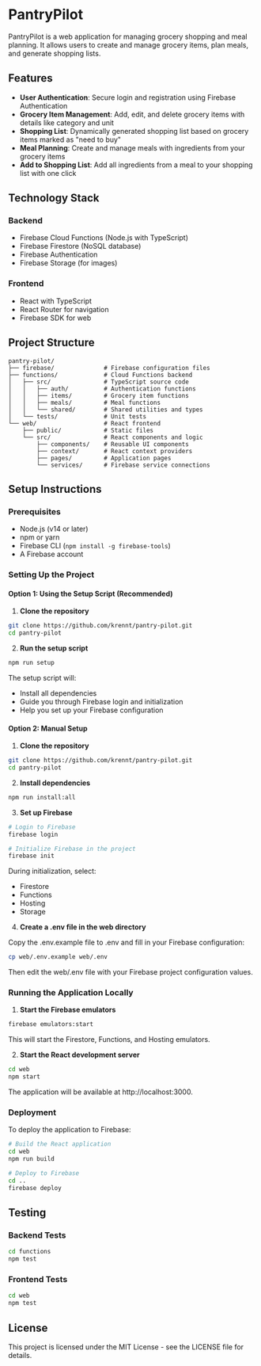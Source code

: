 # PantryPilot

PantryPilot is a web application for managing grocery shopping and meal planning. It allows users to create and manage grocery items, plan meals, and generate shopping lists.

## Features

- **User Authentication**: Secure login and registration using Firebase Authentication
- **Grocery Item Management**: Add, edit, and delete grocery items with details like category and unit
- **Shopping List**: Dynamically generated shopping list based on grocery items marked as "need to buy"
- **Meal Planning**: Create and manage meals with ingredients from your grocery items
- **Add to Shopping List**: Add all ingredients from a meal to your shopping list with one click

## Technology Stack

### Backend
- Firebase Cloud Functions (Node.js with TypeScript)
- Firebase Firestore (NoSQL database)
- Firebase Authentication
- Firebase Storage (for images)

### Frontend
- React with TypeScript
- React Router for navigation
- Firebase SDK for web

## Project Structure

```
pantry-pilot/
├── firebase/              # Firebase configuration files
├── functions/             # Cloud Functions backend
│   ├── src/               # TypeScript source code
│   │   ├── auth/          # Authentication functions
│   │   ├── items/         # Grocery item functions
│   │   ├── meals/         # Meal functions
│   │   └── shared/        # Shared utilities and types
│   └── tests/             # Unit tests
└── web/                   # React frontend
    ├── public/            # Static files
    └── src/               # React components and logic
        ├── components/    # Reusable UI components
        ├── context/       # React context providers
        ├── pages/         # Application pages
        └── services/      # Firebase service connections
```

## Setup Instructions

### Prerequisites

- Node.js (v14 or later)
- npm or yarn
- Firebase CLI (`npm install -g firebase-tools`)
- A Firebase account

### Setting Up the Project

#### Option 1: Using the Setup Script (Recommended)

1. **Clone the repository**

```bash
git clone https://github.com/krennt/pantry-pilot.git
cd pantry-pilot
```

2. **Run the setup script**

```bash
npm run setup
```

The setup script will:
- Install all dependencies
- Guide you through Firebase login and initialization
- Help you set up your Firebase configuration

#### Option 2: Manual Setup

1. **Clone the repository**

```bash
git clone https://github.com/krennt/pantry-pilot.git
cd pantry-pilot
```

2. **Install dependencies**

```bash
npm run install:all
```

3. **Set up Firebase**

```bash
# Login to Firebase
firebase login

# Initialize Firebase in the project
firebase init
```

During initialization, select:
- Firestore
- Functions
- Hosting
- Storage

4. **Create a .env file in the web directory**

Copy the .env.example file to .env and fill in your Firebase configuration:

```bash
cp web/.env.example web/.env
```

Then edit the web/.env file with your Firebase project configuration values.

### Running the Application Locally

1. **Start the Firebase emulators**

```bash
firebase emulators:start
```

This will start the Firestore, Functions, and Hosting emulators.

2. **Start the React development server**

```bash
cd web
npm start
```

The application will be available at http://localhost:3000.

### Deployment

To deploy the application to Firebase:

```bash
# Build the React application
cd web
npm run build

# Deploy to Firebase
cd ..
firebase deploy
```

## Testing

### Backend Tests

```bash
cd functions
npm test
```

### Frontend Tests

```bash
cd web
npm test
```

## License

This project is licensed under the MIT License - see the LICENSE file for details.
